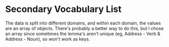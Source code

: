 # Secondary Vocabulary List

The data is split into different domains, and within each domain, the values are
an array of objects. There's probably a better way to do this, but I chose an
array since sometimes the lemma's aren't unique (eg, Address - Verb & Address - Noun), so won't work as keys.
